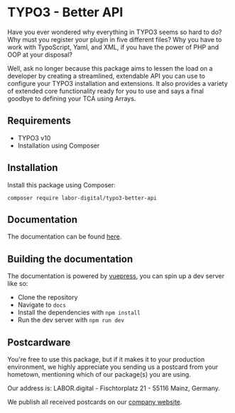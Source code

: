 # TYPO3 - Better API

Have you ever wondered why everything in TYPO3 seems so hard to do? Why must you register your plugin in five different files? Why you have to work with
TypoScript, Yaml, and XML, if you have the power of PHP and OOP at your disposal?

Well, ask no longer because this package aims to lessen the load on a developer by creating a streamlined, extendable API you can use to configure your TYPO3
installation and extensions. It also provides a variety of extended core functionality ready for you to use and says a final goodbye to defining your TCA using
Arrays.

## Requirements

- TYPO3 v10
- Installation using Composer

## Installation

Install this package using Composer:

```
composer require labor-digital/typo3-better-api
```

## Documentation

The documentation can be found [here](https://typo3-better-api.labor.tools).

## Building the documentation

The documentation is powered by [vuepress](https://vuepress.vuejs.org/), you can spin up a dev server like so:

- Clone the repository
- Navigate to ```docs```
- Install the dependencies with ```npm install```
- Run the dev server with ```npm run dev```

## Postcardware

You're free to use this package, but if it makes it to your production environment, we highly appreciate you sending us a postcard from your hometown,
mentioning which of our package(s) you are using.

Our address is: LABOR.digital - Fischtorplatz 21 - 55116 Mainz, Germany.

We publish all received postcards on our [company website](https://labor.digital).

